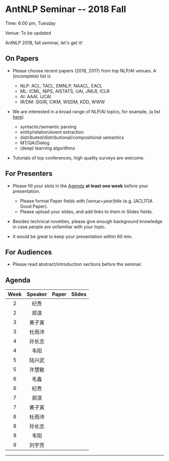 # AntNLP Seminar -- 2018 Fall

Time: 6:00 pm, Tuesday

Venue: To be updated

AntNLP 2018, fall seminar, let's get it!

## On Papers

- Please choose recent papers (2018, 2017) from top NLP/AI venues. A (incomplete) list is
  - NLP: ACL, TACL, EMNLP, NAACL, EACL
  - ML:  ICML, NIPS, AISTATS, UAI, JMLR, ICLR
  - AI:  AAAI, IJCAI
  - IR/DM: SIGIR, CIKM, WSDM, KDD, WWW

- We are interested in a broad range of NLP/AI topics, for example, (a list [here](https://slack-files.com/T22T1UP8Q-F726RJERH-9a39cc3d9a))

  - syntactic/semantic parsing
  - entity/relation/event extraction
  - distributed/distributional/compositional semantics
  - MT/QA/Dialog
  - (deep) learning algorithms

- Tutorials of top conferences, high quality surveys are welcome.

## For Presenters

- Please fill your slots in the [Agenda](#agenda) **at least one week** before your presentation.

  - Please format Paper fields with *[venue+year]title* (e.g. [ACL17]A Good Paper).
  - Please upload your slides, and add links to them in Slides fields.
- Besides technical novelties, please give enough background knowledge in case people are unfamiliar with your topic.
- It would be great to keep your presentation within 60 min.

## For Audiences

- Please read abstract/introduction sections before the seminar.

## Agenda

Week   | Speaker   | Paper   | Slides
:---:  | :---: | --- | :---:
2 | 纪焘 | | |
2 | 郑淇 | | |
3 | 黄子寅 | | |
3 | 杜雨沛 | | |
4 | 孙长志 | | |
4 | 韦阳 | | |
5 | 陆兴武 | | |
5 | 许慧敏 | | |
6 | 毛鑫 | | |
6 | 纪焘 | | |
7 | 郑淇 | | |
7 | 黄子寅 | | |
8 | 杜雨沛 | | |
8 | 孙长志 | | |
9 | 韦阳 | | |
9 | 刘宇芳 | | |

---
